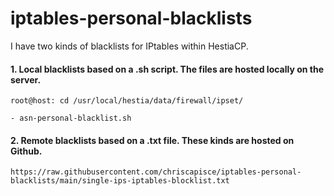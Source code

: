 # iptables-personal-blacklists

I have two kinds of blacklists for IPtables within HestiaCP.

#### 1. Local blacklists based on a .sh script. The files are hosted locally on the server.

    root@host: cd /usr/local/hestia/data/firewall/ipset/
  
    - asn-personal-blacklist.sh
  
#### 2. Remote blacklists based on a .txt file. These kinds are hosted on Github.

    https://raw.githubusercontent.com/chriscapisce/iptables-personal-blacklists/main/single-ips-iptables-blocklist.txt
